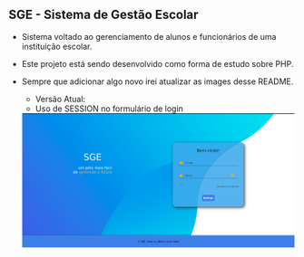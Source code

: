 ## SGE - Sistema de Gestão Escolar

* Sistema voltado ao gerenciamento de alunos e funcionários de uma instituição escolar.
* Este projeto está sendo desenvolvido como forma de estudo sobre PHP.
* Sempre que adicionar algo novo irei atualizar as images desse README.


   * Versão Atual:
   * Uso de SESSION no formulário de login

   <div align="center">
        <img src="./images/login-page.png" alt="login page" width="700px">
        <img src="./images/login-page2.png" alt="login page" width="700px>
   <div>